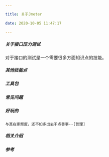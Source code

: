 ```yaml
---

title: 关于Jmeter

date: 2020-10-05 11:47:17

---
```

##### 关于接口压力测试

对于接口的测试是一个需要很多方面知识点的技能。

##### 其他技能点

##### 工具包


##### 常见问题



##### 好玩的
```
与其在家颓废，还不如多出去干点善事--[哲理]
```
##### 相关介绍



##### 参考

